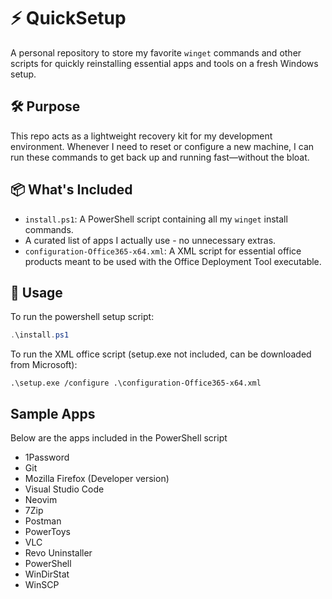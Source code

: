 # ⚡ QuickSetup

A personal repository to store my favorite `winget` commands and other scripts for quickly reinstalling essential apps and tools on a fresh Windows setup.

## 🛠 Purpose

This repo acts as a lightweight recovery kit for my development environment. Whenever I need to reset or configure a new machine, I can run these commands to get back up and running fast—without the bloat.

## 📦 What's Included

- `install.ps1`: A PowerShell script containing all my `winget` install commands.
- A curated list of apps I actually use - no unnecessary extras.
- `configuration-Office365-x64.xml`: A XML script for essential office products meant to be used with the Office Deployment Tool executable.

## 🚀 Usage

To run the powershell setup script:

```powershell
.\install.ps1
```

To run the XML office script (setup.exe not included, can be downloaded from Microsoft):
```
.\setup.exe /configure .\configuration-Office365-x64.xml
```

## Sample Apps
Below are the apps included in the PowerShell script
- 1Password
- Git
- Mozilla Firefox (Developer version)
- Visual Studio Code
- Neovim
- 7Zip
- Postman
- PowerToys
- VLC
- Revo Uninstaller
- PowerShell
- WinDirStat
- WinSCP
